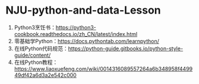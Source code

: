 # NJU-python-and-data-Lesson
1. Python3烹饪书：https://python3-cookbook.readthedocs.io/zh_CN/latest/index.html 
2. 零基础学Python：https://docs.pythontab.com/learnpython/ 
3. 在线Python代码规范：https://python-guide.gitbooks.io/python-style-guide/content/ 
4. 在线Python教程：https://www.liaoxuefeng.com/wiki/0014316089557264a6b348958f449949df42a6d3a2e542c000 
